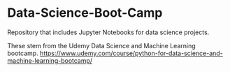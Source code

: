 # Data-Science-Boot-Camp

Repository that includes Jupyter Notebooks for data science projects. 

These stem from the Udemy Data Science and Machine Learning bootcamp. https://www.udemy.com/course/python-for-data-science-and-machine-learning-bootcamp/
